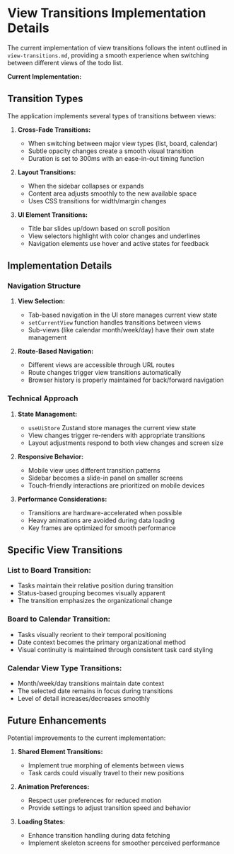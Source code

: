 # View Transitions Implementation Details

The current implementation of view transitions follows the intent outlined in `view-transitions.md`, providing a smooth experience when switching between different views of the todo list.

**Current Implementation:**

## Transition Types

The application implements several types of transitions between views:

1. **Cross-Fade Transitions:**
   - When switching between major view types (list, board, calendar)
   - Subtle opacity changes create a smooth visual transition
   - Duration is set to 300ms with an ease-in-out timing function

2. **Layout Transitions:**
   - When the sidebar collapses or expands
   - Content area adjusts smoothly to the new available space
   - Uses CSS transitions for width/margin changes

3. **UI Element Transitions:**
   - Title bar slides up/down based on scroll position
   - View selectors highlight with color changes and underlines
   - Navigation elements use hover and active states for feedback

## Implementation Details

### Navigation Structure

1. **View Selection:**
   - Tab-based navigation in the UI store manages current view state
   - `setCurrentView` function handles transitions between views
   - Sub-views (like calendar month/week/day) have their own state management

2. **Route-Based Navigation:**
   - Different views are accessible through URL routes
   - Route changes trigger view transitions automatically
   - Browser history is properly maintained for back/forward navigation

### Technical Approach

1. **State Management:**
   - `useUiStore` Zustand store manages the current view state
   - View changes trigger re-renders with appropriate transitions
   - Layout adjustments respond to both view changes and screen size

2. **Responsive Behavior:**
   - Mobile view uses different transition patterns
   - Sidebar becomes a slide-in panel on smaller screens
   - Touch-friendly interactions are prioritized on mobile devices

3. **Performance Considerations:**
   - Transitions are hardware-accelerated when possible
   - Heavy animations are avoided during data loading
   - Key frames are optimized for smooth performance

## Specific View Transitions

### List to Board Transition:
- Tasks maintain their relative position during transition
- Status-based grouping becomes visually apparent
- The transition emphasizes the organizational change

### Board to Calendar Transition:
- Tasks visually reorient to their temporal positioning
- Date context becomes the primary organizational method
- Visual continuity is maintained through consistent task card styling

### Calendar View Type Transitions:
- Month/week/day transitions maintain date context
- The selected date remains in focus during transitions
- Level of detail increases/decreases smoothly

## Future Enhancements

Potential improvements to the current implementation:

1. **Shared Element Transitions:**
   - Implement true morphing of elements between views
   - Task cards could visually travel to their new positions

2. **Animation Preferences:**
   - Respect user preferences for reduced motion
   - Provide settings to adjust transition speed and behavior

3. **Loading States:**
   - Enhance transition handling during data fetching
   - Implement skeleton screens for smoother perceived performance